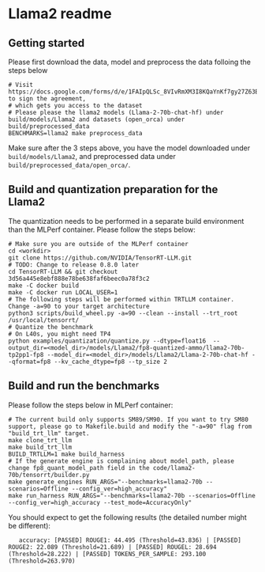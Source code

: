 # Llama2 readme

## Getting started

Please first download the data, model and preprocess the data folloing the steps below
```
# Visit https://docs.google.com/forms/d/e/1FAIpQLSc_8VIvRmXM3I8KQaYnKf7gy27Z63BBoI_I1u02f4lw6rBp3g/viewform to sign the agreement,
# which gets you access to the dataset
# Please please the llama2 models (Llama-2-70b-chat-hf) under build/models/Llama2 and datasets (open_orca) under build/preprocessed_data
BENCHMARKS=llama2 make preprocess_data
```
Make sure after the 3 steps above, you have the model downloaded under `build/models/Llama2`, and preprocessed data under `build/preprocessed_data/open_orca/`.

## Build and quantization preparation for the Llama2

The quantization needs to be performed in a separate build environment than the MLPerf container. Please follow the steps below:
```
# Make sure you are outside of the MLPerf container
cd <workdir>
git clone https://github.com/NVIDIA/TensorRT-LLM.git
# TODO: Change to release 0.8.0 later
cd TensorRT-LLM && git checkout 3d56a445e8ebf888e78be638faf6beec0a78f3c2
make -C docker build
make -C docker run LOCAL_USER=1
# The following steps will be performed within TRTLLM container. Change -a=90 to your target architecture
python3 scripts/build_wheel.py -a=90 --clean --install --trt_root /usr/local/tensorrt/
# Quantize the benchmark
# On L40s, you might need TP4
python examples/quantization/quantize.py --dtype=float16  --output_dir=<model_dir>/models/Llama2/fp8-quantized-ammo/llama2-70b-tp2pp1-fp8 --model_dir=<model_dir>/models/Llama2/Llama-2-70b-chat-hf --qformat=fp8 --kv_cache_dtype=fp8 --tp_size 2 
```

## Build and run the benchmarks

Please follow the steps below in MLPerf container:
```
# The current build only supports SM89/SM90. If you want to try SM80 support, please go to Makefile.build and modify the "-a=90" flag from "build_trt_llm" target.
make clone_trt_llm
make build_trt_llm
BUILD_TRTLLM=1 make build_harness
# If the generate engine is complaining about model_path, please change fp8_quant_model_path field in the code/llama2-70b/tensorrt/builder.py
make generate_engines RUN_ARGS="--benchmarks=llama2-70b --scenarios=Offline --config_ver=high_accuracy"
make run_harness RUN_ARGS="--benchmarks=llama2-70b --scenarios=Offline --config_ver=high_accuracy --test_mode=AccuracyOnly"
```

You should expect to get the following results (the detailed number might be different):
```
   accuracy: [PASSED] ROUGE1: 44.495 (Threshold=43.836) | [PASSED] ROUGE2: 22.089 (Threshold=21.689) | [PASSED] ROUGEL: 28.694 (Threshold=28.222) | [PASSED] TOKENS_PER_SAMPLE: 293.100 (Threshold=263.970)
```
